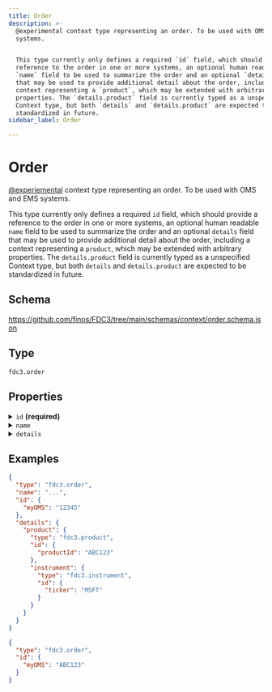 ```yaml
---
title: Order
description: >-
  @experimental context type representing an order. To be used with OMS and EMS
  systems.


  This type currently only defines a required `id` field, which should provide a
  reference to the order in one or more systems, an optional human readable
  `name` field to be used to summarize the order and an optional `details` field
  that may be used to provide additional detail about the order, including a
  context representing a `product`, which may be extended with arbitrary
  properties. The `details.product` field is currently typed as a unspecified
  Context type, but both `details` and `details.product` are expected to be
  standardized in future.
sidebar_label: Order

---
```


# Order

[@experiemental](/docs/fdc3-compliance#experimental-features) context type representing an order. To be used with OMS and EMS systems.

This type currently only defines a required `id` field, which should provide a reference to the order in one or more systems, an optional human readable `name` field to be used to summarize the order and an optional `details` field that may be used to provide additional detail about the order, including a context representing a `product`, which may be extended with arbitrary properties. The `details.product` field is currently typed as a unspecified Context type, but both `details` and `details.product` are expected to be standardized in future.

## Schema

<https://github.com/finos/FDC3/tree/main/schemas/context/order.schema.json>

## Type

`fdc3.order`

## Properties

<details>
  <summary><code>id</code> <strong>(required)</strong></summary>

**type**: `object`

<details>
  <summary><code>Additional Properties</code></summary>

**type**: `string`

</details>

One or more identifiers that refer to the order in an OMS, EMS or related system. Specific key names for systems are expected to be standardized in future.

</details>

<details>
  <summary><code>name</code></summary>

**type**: `string`

An optional human-readable summary of the order.

</details>

<details>
  <summary><code>details</code></summary>

**type**: `object`

**Subproperties:**

<details>
  <summary><code>product</code></summary>

**type**: [Product](Product)

</details>

Optional additional details about the order, which may include a product element that is an, as yet undefined but extensible, Context

</details>

## Examples

```json
{
  "type": "fdc3.order",
  "name": "...",
  "id": {
    "myOMS": "12345"
  },
  "details": {
    "product": {
      "type": "fdc3.product",
      "id": {
        "productId": "ABC123"
      },
      "instrument": {
        "type": "fdc3.instrument",
        "id": {
          "ticker": "MSFT"
        }
      }
    }
  }
}
```

```json
{
  "type": "fdc3.order",
  "id": {
    "myOMS": "ABC123"
  }
}
```

